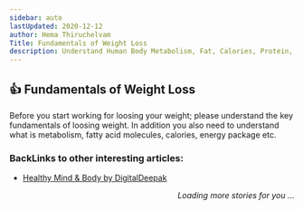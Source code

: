 ```yaml
---
sidebar: auto
lastUpdated: 2020-12-12
author: Hema Thiruchelvam
Title: Fundamentals of Weight Loss
description: Understand Human Body Metabolism, Fat, Calories, Protein, Energy Packages, Fatty Acid Molecules, etc
---
```

## :+1: Fundamentals of Weight Loss

Before you start working for loosing your weight; please understand the key fundamentals of loosing weight.
In addition you also need to understand what is metabolism, fatty acid molecules, calories, energy package etc.

### BackLinks to other interesting articles:
* [Healthy Mind & Body by DigitalDeepak](https://digitaldeepak.com/healthy-mind-and-body/) 

<div style="text-align: right"><i>Loading more stories for you ...</i></div>
